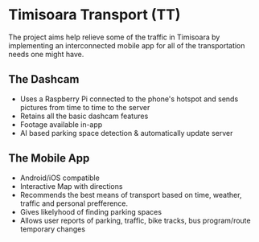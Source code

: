 # **Timisoara Transport (TT)**

The project aims help relieve some of the traffic in Timisoara by implementing an interconnected mobile app for all of the transportation needs one might have.
  
##  **The Dashcam**
  - Uses a Raspberry Pi connected to the phone's hotspot and sends pictures from time to time to the server
  - Retains all the basic dashcam features
  - Footage available in-app
  - AI based parking space detection & automatically update server

##  **The Mobile App**
  - Android/iOS compatible
  - Interactive Map with directions
  - Recommends the best means of transport based on time, weather, traffic and personal prefference.
  - Gives likelyhood of finding parking spaces
  - Allows user reports of parking, traffic, bike tracks, bus program/route temporary changes


